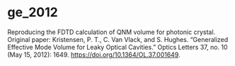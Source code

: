 # ge_2012

Reproducing the FDTD calculation of QNM volume for photonic crystal. Original paper: Kristensen, P. T., C. Van Vlack, and S. Hughes. “Generalized Effective Mode Volume for Leaky Optical Cavities.” Optics Letters 37, no. 10 (May 15, 2012): 1649. https://doi.org/10.1364/OL.37.001649.